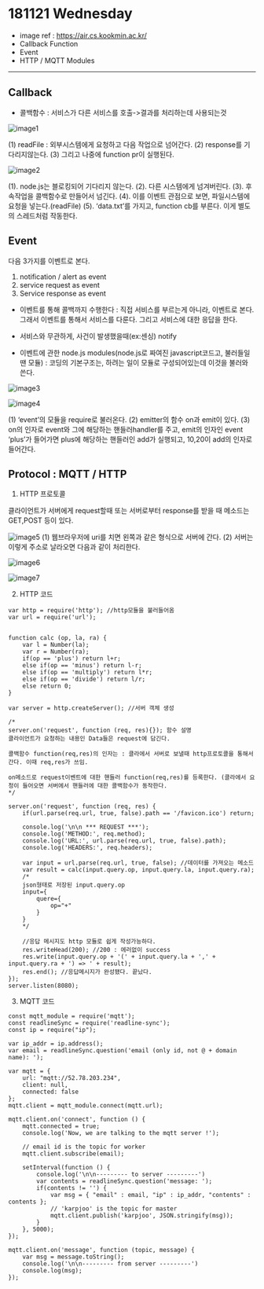 181121 Wednesday 
===================

- image ref : https://air.cs.kookmin.ac.kr/
- Callback Function
- Event
- HTTP / MQTT Modules
----------



 


Callback
-------------------

- 콜백함수 : 서비스가 다른 서비스를 호출->결과를 처리하는데 사용되는것


![image1](image1.png)

(1) readFile : 외부시스템에게 요청하고 다음 작업으로 넘어간다. 
(2) response를 기다리지않는다. 
(3) 그리고 나중에 function pr이 실행된다. 


![image2](image2.png)

(1). node.js는 블로킹되어 기다리지 않는다. 
(2). 다른 시스템에게 넘겨버린다. 
(3). 후속작업을 콜백함수로 만들어서 넘긴다. 
(4). 이를 이벤트 관점으로 보면, 파일시스템에 요청을 넣는다.(readFile) 
(5). ‘data.txt’를 가지고, function cb를 부른다. 이게 별도의 스레드처럼 작동한다. 






Event
-------------
다음 3가지를 이벤트로 본다. 

1. notification / alert as event
2. service request as event
3. Service response as event


- 이벤트를 통해 콜백까지 수행한다 : 직접 서비스를 부르는게 아니라, 이벤트로 본다. 그래서 이벤트를 통해서 서비스를 다룬다. 그리고 서비스에 대한 응답을 한다.


- 서비스와 무관하게, 사건이 발생했을때(ex:센싱) notify

- 이벤트에 관한 node.js modules(node.js로 짜여진 javascript코드고, 불러들일땐 모듈) : 코딩의 기본구조는, 하려는 일이 모듈로 구성되어있는데 이것을 불러와 쓴다. 


 ![image3](image3.png)

 ![image4](image4.png)
 
 
(1) ‘event’의 모듈을 require로 불러온다. 
(2) emitter의 함수 on과 emit이 있다. 
(3) on의 인자로 event와 그에 해당하는 핸들러handler를 주고, emit의 인자인 event ‘plus’가 들어가면 plus에 해당하는 핸들러인 add가 실행되고, 10,20이 add의 인자로 들어간다. 



Protocol : MQTT / HTTP
-------------

1.  HTTP 프로토콜

클라이언트가 서버에게 request할때 또는 서버로부터 response를 받을 때 메소드는 GET,POST 등이 있다. 

 ![image5](image5.png)
(1) 웹브라우저에 uri를 치면 왼쪽과 같은 형식으로 서버에 간다.
(2) 서버는 이렇게 주소로 날라오면 다음과 같이 처리한다. 

 ![image6](image6.png)
 
 
 ![image7](image7.png)
  

2. HTTP 코드

```
var http = require('http'); //http모듈을 불러들어옴
var url = require('url');


function calc (op, la, ra) {
    var l = Number(la);
    var r = Number(ra);
    if(op == 'plus') return l+r;
    else if(op == 'minus') return l-r;
    else if(op == 'multiply') return l*r;
    else if(op == 'divide') return l/r;
    else return 0;
}

var server = http.createServer(); //서버 객체 생성 

/*
server.on('request', function (req, res){}); 함수 설명
클라이언트가 요청하는 내용인 Data들은 request에 담긴다.

콜백함수 function(req,res)의 인자는 : 클라에서 서버로 보낼때 http프로토콜을 통해서 간다. 이때 req,res가 쓰임.

on메소드로 request이벤트에 대한 핸들러 function(req,res)를 등록한다. (클라에서 요청이 들어오면 서버에서 핸들러에 대한 콜백함수가 동작한다.
*/

server.on('request', function (req, res) { 
    if(url.parse(req.url, true, false).path == '/favicon.ico') return;

    console.log('\n\n *** REQUEST ***');
    console.log('METHOD:', req.method);
    console.log('URL:', url.parse(req.url, true, false).path);
    console.log('HEADERS:', req.headers);

    var input = url.parse(req.url, true, false); //데이터를 가져오는 메소드
    var result = calc(input.query.op, input.query.la, input.query.ra);
    /*
	json형태로 저장된 input.query.op
	input={
		quere={
			op="+"
		}
	}
    */

    //응답 메시지도 http 모듈로 쉽게 작성가능하다.
    res.writeHead(200); //200 : 에러없이 success
    res.write(input.query.op + '(' + input.query.la + ',' + input.query.ra + ') => ' + result);
    res.end(); //응답메시지가 완성됐다. 끝났다.
});
server.listen(8080);
```


3. MQTT 코드

```
const mqtt_module = require('mqtt');
const readlineSync = require('readline-sync');
const ip = require("ip");

var ip_addr = ip.address();
var email = readlineSync.question('email (only id, not @ + domain name): ');

var mqtt = {
    url: "mqtt://52.78.203.234",
    client: null,
    connected: false
};
mqtt.client = mqtt_module.connect(mqtt.url);

mqtt.client.on('connect', function () {
    mqtt.connected = true;
    console.log('Now, we are talking to the mqtt server !');

    // email id is the topic for worker
    mqtt.client.subscribe(email);

    setInterval(function () {
        console.log('\n\n--------- to server ---------')
        var contents = readlineSync.question('message: ');
        if(contents != '') {
            var msg = { "email" : email, "ip" : ip_addr, "contents" : contents };
            // 'karpjoo' is the topic for master
            mqtt.client.publish('karpjoo', JSON.stringify(msg));
        }
    }, 5000);
});

mqtt.client.on('message', function (topic, message) {
    var msg = message.toString();
    console.log('\n\n--------- from server ---------')
    console.log(msg);
});
```
